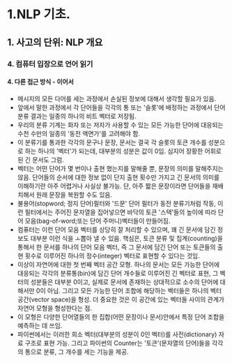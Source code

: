 # 1.NLP 기초.
## 1. 사고의 단위: NLP 개요
### 4. 컴퓨터 입장으로 언어 읽기 
#### 4. 다른 접근 방식 - 이어서
- 메시지의 모든 다어를 세는 과정에서 손실된 정보에 대해서 생각할 필요가 있음.
- 앞에서 말한 과정에서 각 단어들을 각각의 통 또는 '슬롯'에 배정하는 과정에서 단어 분류 결과는 일종의 하나의 비트 벡터로 저장됨.
- 우리의 분류 기계는 화자 또는 저자가 사용할 수 있는 모든 가능한 단어에 대응되는 수천 수만의 일종의 '동전 액면가'를 고려해야 함.
- 이 분류기를 통과한 각각의 문구나 문장, 문서는 결국 각 슬롯의 토큰 개수를 성분으로 하는 하나의 '벡터'가 되는데, 대부분의 성분은 값이 0임. 심지어 장황한 어휘로 된 긴 문서도 그럼.
- 벡터는 어떤 단어가 몇 번이나 출현 했는지를 말해줄 뿐, 문장의 의미를 말해주지는 않음. 단어들의 순서에 대한 정보 없이 단지 출현 횟수만 가지고 긴 문서의  의미를 이해하기란 아주 어렵거나 사실상 불가능. 단, 아주 짧은 문장이라면 단어들을 재배치해서 원래 문장을 복원할 수도 있음.
- 불용어(stopword; 정지 단어)필터와 '드문' 단어 필터가 동전 분류기처럼 작동, 이런 필터에서는 주어진 문자열을 집어넣으면 바닥의 토큰 '스택'들의 높이에 따라 단어 모음(bag-of-word;또는 단어 주머니)벡터들이 만들어짐.
- 컴퓨터는 이런 단어 모음 벡터를 상당히 잘 처리할 수 있으며, 꽤 긴 문서에 담긴 정보도 대부분 이런 식을 ㅗ뽑아 낼 수 있음. 핵심은, 토큰 분류 및 집계(counting)을 통해서 한 문서를 하나의 단어 모음 벡터, 즉 그 문서에 담긴 단어 또는 토큰들의 출현 횟수로 이루어진 하나의 정수(integer) 벡터로 표현할 수 있다는 것임.
- 이상이 자연어에 대한 첫 번째 벡터 공간 모형. 하나의 문서는 모든 가능한 단어에 대응되는 각각의 분류통(bin)에 담긴 단어 개수들로 이루어진 긴 벡터로 표현, 그 벡터의 성분들은 대부분 0이고, 실제로 문서에 존재하는 상대적으로 소수의 단어에 대해서만 0이 아님. 그리고 모든 가능한 단어 조합에 해당하는 벡터들은 하나의 벡터 공간(vector space)을 형성. 더 중요한 것은 이 공간에 있는 벡터들 사이의 관계가 자연어 모형을 형성한다는 점.
- 이 모형은 다양한 단어열들의 한 집합(어떤 문장이나 문서)안에서 특정 단어 조합을 예측하는 데 쓰임.
- 파이썬에서는 이러한 희소 벡터(대부분의 성분이 0인 벡터)를 사전(dictionary) 자료 구조로 표현 가능. 그리고 파이썬의 Counter는 '토큰'(문자열의 단어)들을 각각의 통으로 분류, 그 개수를 세는 기능을 제공.